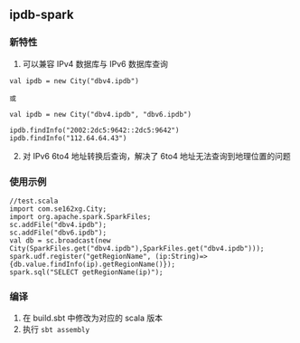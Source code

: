 ## ipdb-spark

### 新特性
1. 可以兼容 IPv4 数据库与 IPv6 数据库查询
```
val ipdb = new City("dbv4.ipdb") 

或 

val ipdb = new City("dbv4.ipdb", "dbv6.ipdb")

ipdb.findInfo("2002:2dc5:9642::2dc5:9642")
ipdb.findInfo("112.64.64.43")

```
2. 对 IPv6 6to4 地址转换后查询，解决了 6to4 地址无法查询到地理位置的问题

### 使用示例
```
//test.scala
import com.se162xg.City;
import org.apache.spark.SparkFiles;
sc.addFile("dbv4.ipdb");                                         
sc.addFile("dbv6.ipdb");
val db = sc.broadcast(new City(SparkFiles.get("dbv4.ipdb"),SparkFiles.get("dbv4.ipdb")));
spark.udf.register("getRegionName", (ip:String)=>{db.value.findInfo(ip).getRegionName()});
spark.sql("SELECT getRegionName(ip)");
```

### 编译
1. 在 build.sbt 中修改为对应的 scala 版本
2. 执行 `sbt assembly` 
